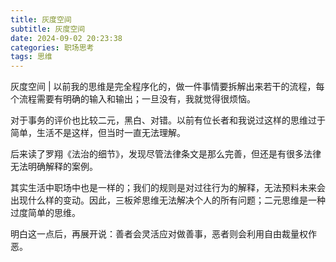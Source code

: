 ```yaml
---
title: 灰度空间
subtitle: 灰度空间
date: 2024-09-02 20:23:38
categories: 职场思考
tags: 思维
---
```


灰度空间 | 以前我的思维是完全程序化的，做一件事情要拆解出来若干的流程，每个流程需要有明确的输入和输出；一旦没有，我就觉得很烦恼。

对于事务的评价也比较二元，黑白、对错。以前有位长者和我说过这样的思维过于简单，生活不是这样，但当时一直无法理解。

后来读了罗翔《法治的细节》，发现尽管法律条文是那么完善，但还是有很多法律无法明确解释的案例。

其实生活中职场中也是一样的；我们的规则是对过往行为的解释，无法预料未来会出现什么样的变动。因此，三板斧思维无法解决个人的所有问题；二元思维是一种过度简单的思维。

明白这一点后，再展开说：善者会灵活应对做善事，恶者则会利用自由裁量权作恶。
